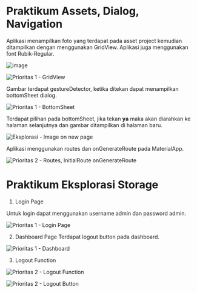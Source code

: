 # Praktikum Assets, Dialog, Navigation


Aplikasi menampilkan foto yang terdapat pada asset project kemudian ditampilkan dengan menggunakan GridView. Aplikasi juga menggunakan font Rubik-Regular.

![image](https://user-images.githubusercontent.com/10411833/229310917-e7a252d4-35a3-4601-89cf-e35319850b3e.png)

![Prioritas 1 - GridView](https://user-images.githubusercontent.com/10411833/229310770-d425ed0d-0b28-471c-8aad-d00240f28324.png)

Gambar terdapat gestureDetector, ketika ditekan dapat menampilkan bottomSheet dialog.

![Prioritas 1 - BottomSheet](https://user-images.githubusercontent.com/10411833/229310804-fc70a157-0d71-4b73-be6f-7134378d6870.png)

Terdapat pilihan pada bottomSheet, jika tekan **ya** maka akan diarahkan ke halaman selanjutnya dan gambar ditampilkan di halaman baru.

![Eksplorasi - Image on new page](https://user-images.githubusercontent.com/10411833/229310851-f1ce9cfa-185c-40bc-b69f-eb8e29da8327.png)

Aplikasi menggunakan routes dan onGenerateRoute pada MaterialApp.

![Prioritas 2 - Routes, InitialRoute   onGenerateRoute](https://user-images.githubusercontent.com/10411833/229310868-88f545ad-cbd1-4538-9617-dae20b2db824.png)

# Praktikum Eksplorasi Storage

1. Login Page

Untuk login dapat menggunakan username admin dan password admin.

  ![Prioritas 1 - Login Page](https://user-images.githubusercontent.com/10411833/229311539-ff8a358e-c280-482d-ae46-22da50f7a640.png)

2. Dashboard Page
Terdapat logout button pada dashboard.

  ![Prioritas 1 - Dashboard](https://user-images.githubusercontent.com/10411833/229311545-9e144632-2cf8-490f-b885-011a02e8423e.png)

3. Logout Function

  ![Prioritas 2 - Logout Function](https://user-images.githubusercontent.com/10411833/229311565-fe9121f3-0927-49c6-a3db-25bd480bb2bc.png)
  
![Prioritas 2 - Logout Button](https://user-images.githubusercontent.com/10411833/229311567-9b837ad9-0e5f-461c-b1b2-bfe750ccd025.png)
